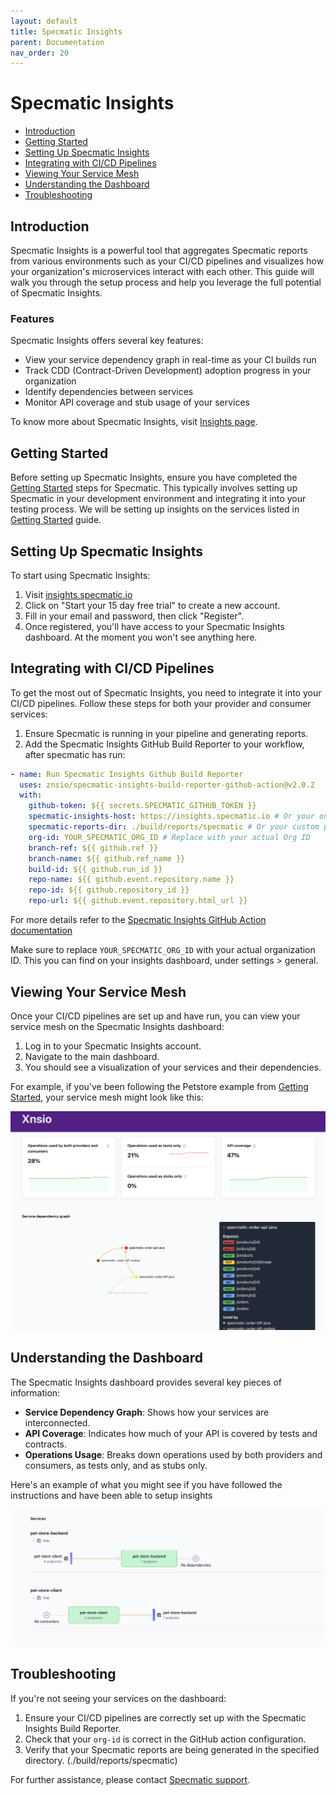 ```yaml
---
layout: default
title: Specmatic Insights
parent: Documentation
nav_order: 20
---
```

# Specmatic Insights

  - [Introduction](#introduction)
  - [Getting Started](#getting-started)
  - [Setting Up Specmatic Insights](#setting-up-specmatic-insights)
  - [Integrating with CI/CD Pipelines](#integrating-with-cicd-pipelines)
  - [Viewing Your Service Mesh](#viewing-your-service-mesh)
  - [Understanding the Dashboard](#understanding-the-dashboard)
  - [Troubleshooting](#troubleshooting)

## Introduction

Specmatic Insights is a powerful tool that aggregates Specmatic reports from various environments such as your CI/CD pipelines and visualizes how your organization's microservices interact with each other. This guide will walk you through the setup process and help you leverage the full potential of Specmatic Insights.

### Features

Specmatic Insights offers several key features:

- View your service dependency graph in real-time as your CI builds run
- Track CDD (Contract-Driven Development) adoption progress in your organization
- Identify dependencies between services
- Monitor API coverage and stub usage of your services

To know more about Specmatic Insights, visit [Insights page](https://insights.specmatic.io/).

## Getting Started

Before setting up Specmatic Insights, ensure you have completed the [Getting Started](https://specmatic.io/getting_started.html) steps for Specmatic. This typically involves setting up Specmatic in your development environment and integrating it into your testing process. We will be setting up insights on the services listed in [Getting Started](https://specmatic.io/getting_started.html) guide.

## Setting Up Specmatic Insights

To start using Specmatic Insights:

1. Visit [insights.specmatic.io](https://insights.specmatic.io)
2. Click on "Start your 15 day free trial" to create a new account.
3. Fill in your email and password, then click "Register".
4. Once registered, you'll have access to your Specmatic Insights dashboard. At the moment you won't see anything here.

## Integrating with CI/CD Pipelines

To get the most out of Specmatic Insights, you need to integrate it into your CI/CD pipelines. Follow these steps for both your provider and consumer services:

1. Ensure Specmatic is running in your pipeline and generating reports.
2. Add the Specmatic Insights GitHub Build Reporter to your workflow, after specmatic has run:

```yaml
- name: Run Specmatic Insights Github Build Reporter
  uses: znsio/specmatic-insights-build-reporter-github-action@v2.0.2
  with:
    github-token: ${{ secrets.SPECMATIC_GITHUB_TOKEN }}
    specmatic-insights-host: https://insights.specmatic.io # Or your on-prem URL
    specmatic-reports-dir: ./build/reports/specmatic # Or your custom path
    org-id: YOUR_SPECMATIC_ORG_ID # Replace with your actual Org ID
    branch-ref: ${{ github.ref }}
    branch-name: ${{ github.ref_name }}
    build-id: ${{ github.run_id }}
    repo-name: ${{ github.event.repository.name }}
    repo-id: ${{ github.repository_id }}
    repo-url: ${{ github.event.repository.html_url }}
```

For more details refer  to the [Specmatic Insights GitHub Action documentation](https://github.com/znsio/specmatic-insights-build-reporter-github-action)

Make sure to replace `YOUR_SPECMATIC_ORG_ID` with your actual organization ID. This you can find on your insights dashboard, under settings > general.

## Viewing Your Service Mesh

Once your CI/CD pipelines are set up and have run, you can view your service mesh on the Specmatic Insights dashboard:

1. Log in to your Specmatic Insights account.
2. Navigate to the main dashboard.
3. You should see a visualization of your services and their dependencies.

For example, if you've been following the Petstore example from [Getting Started](https://specmatic.io/getting_started.html), your service mesh might look like this:

![Petstore Service Mesh](../images/insights_dashboard_1.png)

## Understanding the Dashboard

The Specmatic Insights dashboard provides several key pieces of information:

- **Service Dependency Graph**: Shows how your services are interconnected.
- **API Coverage**: Indicates how much of your API is covered by tests and contracts.
- **Operations Usage**: Breaks down operations used by both providers and consumers, as tests only, and as stubs only.

Here's an example of what you might see if you have followed the instructions and have been able to setup insights

![Petstore Dashboard](../images/insights_dashboard_2.png)

## Troubleshooting

If you're not seeing your services on the dashboard:

1. Ensure your CI/CD pipelines are correctly set up with the Specmatic Insights Build Reporter.
2. Check that your `org-id` is correct in the GitHub action configuration.
3. Verify that your Specmatic reports are being generated in the specified directory. (./build/reports/specmatic)

For further assistance, please contact [Specmatic support](https://specmatic.io/contact-us/).